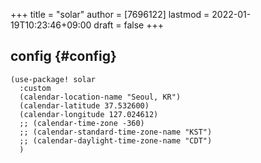 +++
title = "solar"
author = [7696122]
lastmod = 2022-01-19T10:23:46+09:00
draft = false
+++

## config {#config}

```elisp
(use-package! solar
  :custom
  (calendar-location-name "Seoul, KR")
  (calendar-latitude 37.532600)
  (calendar-longitude 127.024612)
  ;; (calendar-time-zone -360)
  ;; (calendar-standard-time-zone-name "KST")
  ;; (calendar-daylight-time-zone-name "CDT")
  )
```
